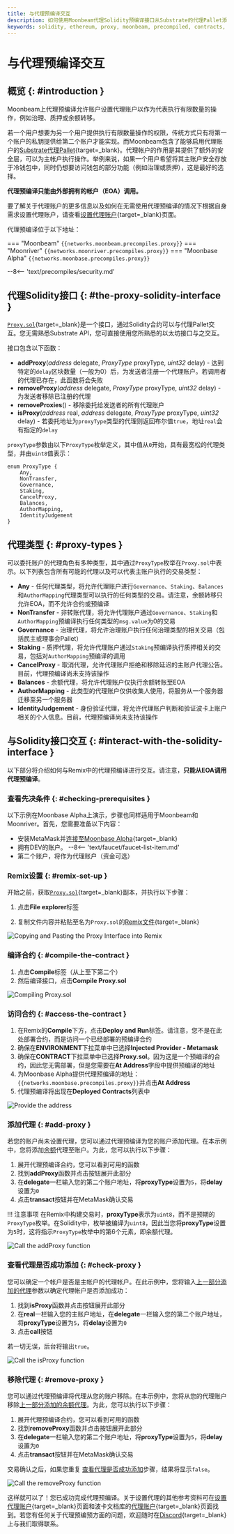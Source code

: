 ```yaml
---
title: 与代理预编译交互
description: 如何使用Moonbeam代理Solidity预编译接口从Substrate的代理Pallet添加和移除代理账户。
keywords: solidity, ethereum, proxy, moonbeam, precompiled, contracts, substrate
---
```


# 与代理预编译交互

## 概览 {: #introduction }

Moonbeam上代理预编译允许账户设置代理账户以作为代表执行有限数量的操作，例如治理、质押或余额转移。

若一个用户想要为另一个用户提供执行有限数量操作的权限，传统方式只有将第一个账户的私钥提供给第二个账户才能实现。而Moonbeam包含了能够启用代理账户的[Substrate代理Pallet](/builders/pallets-precompiles/pallets/proxy){target=_blank}。代理帐户的作用是其提供了额外的安全层，可以为主帐户执行操作。举例来说，如果一个用户希望将其主账户安全存放于冷钱包中，同时仍想要访问钱包的部分功能（例如治理或质押），这是最好的选择。

**代理预编译只能由外部拥有的帐户（EOA）调用。**

要了解关于代理账户的更多信息以及如何在无需使用代理预编译的情况下根据自身需求设置代理账户，请查看[设置代理账户](/tokens/manage/proxy-accounts){target=_blank}页面。

代理预编译位于以下地址：

=== "Moonbeam"
     ```
     {{networks.moonbeam.precompiles.proxy}}
     ```
=== "Moonriver"
     ```
     {{networks.moonriver.precompiles.proxy}}
     ```
=== "Moonbase Alpha"
     ```
     {{networks.moonbase.precompiles.proxy}}
     ```

--8<-- 'text/precompiles/security.md'

## 代理Solidity接口 {: #the-proxy-solidity-interface }

[`Proxy.sol`](https://github.com/PureStake/moonbeam/blob/master/precompiles/proxy/Proxy.sol){target=_blank}是一个接口，通过Solidity合约可以与代理Pallet交互。您无需熟悉Substrate API，您可直接使用您所熟悉的以太坊接口与之交互。

接口包含以下函数：

 - **addProxy**(*address* delegate, *ProxyType* proxyType, *uint32* delay) - 达到特定的`delay`区块数量（一般为0）后，为发送者注册一个代理账户。若调用者的代理已存在，此函数将会失败
 - **removeProxy**(*address* delegate, *ProxyType* proxyType, *uint32* delay) - 为发送者移除已注册的代理
 - **removeProxies**() - 移除委托给发送者的所有代理账户
 - **isProxy**(*address* real, *address* delegate, *ProxyType* proxyType, *uint32* delay) - 若委托地址为`proxyType`类型的代理则返回布尔值`true`，地址`real`会有指定的`delay`

`proxyType`参数由以下`ProxyType`枚举定义，其中值从`0`开始，具有最宽松的代理类型，并由`uint8`值表示：

```sol
enum ProxyType {
    Any,
    NonTransfer,
    Governance,
    Staking,
    CancelProxy,
    Balances,
    AuthorMapping,
    IdentityJudgement
}
```

## 代理类型 {: #proxy-types }

可以委托账户的代理角色有多种类型，其中通过`ProxyType`枚举在`Proxy.sol`中表示。以下列表包含所有可能的代理以及可以代表主账户执行的交易类型：

 - **Any** - 任何代理类型，将允许代理账户进行`Governance`、`Staking`、`Balances`和`AuthorMapping`代理类型可以执行的任何类型的交易。请注意，余额转移只允许EOA，而不允许合约或预编译
 - **NonTransfer** - 非转账代理，将允许代理账户通过`Governance`、`Staking`和`AuthorMapping`预编译执行任何类型的`msg.value`为0的交易
 - **Governance** - 治理代理，将允许治理账户执行任何治理类型的相关交易（包括民主或理事会Pallet）
 - **Staking** - 质押代理，将允许代理账户通过`Staking`预编译执行质押相关的交易，包括对`AuthorMapping`预编译的调用
 - **CancelProxy** - 取消代理，允许代理账户拒绝和移除延迟的主账户代理公告。目前，代理预编译尚未支持该操作
 - **Balances** - 余额代理，将允许代理账户仅执行余额转账至EOA
 - **AuthorMapping** - 此类型的代理账户仅供收集人使用，将服务从一个服务器迁移至另一个服务器
 - **IdentityJudgement** - 身份验证代理，将允许代理账户判断和验证波卡上账户相关的个人信息。目前，代理预编译尚未支持该操作

## 与Solidity接口交互 {: #interact-with-the-solidity-interface }

以下部分将介绍如何与Remix中的代理预编译进行交互。请注意，**只能从EOA调用代理预编译**。

### 查看先决条件 {: #checking-prerequisites }

以下示例在Moonbase Alpha上演示，步骤也同样适用于Moonbeam和Moonriver。首先，您需要准备以下内容：

 - 安装MetaMask并[连接至Moonbase Alpha](/tokens/connect/metamask/){target=_blank}
 - 拥有DEV的账户。
 --8<-- 'text/faucet/faucet-list-item.md'
 - 第二个账户，将作为代理账户（资金可选）

### Remix设置 {: #remix-set-up }

开始之前，获取[`Proxy.sol`](https://github.com/PureStake/moonbeam/blob/master/precompiles/proxy/Proxy.sol){target=_blank}副本，并执行以下步骤：

1. 点击**File explorer**标签

2. 复制文件内容并粘贴至名为`Proxy.sol`的[Remix文件](https://remix.ethereum.org/){target=_blank}

![Copying and Pasting the Proxy Interface into Remix](/images/builders/pallets-precompiles/precompiles/proxy/proxy-1.png)

### 编译合约 {: #compile-the-contract }

1. 点击**Compile**标签（从上至下第二个）
2. 然后编译接口，点击**Compile Proxy.sol**

![Compiling Proxy.sol](/images/builders/pallets-precompiles/precompiles/proxy/proxy-2.png)

### 访问合约 {: #access-the-contract }

1. 在Remix的**Compile**下方，点击**Deploy and Run**标签。请注意，您不是在此处部署合约，而是访问一个已经部署的预编译合约
2. 确保在**ENVIRONMENT**下拉菜单中已选择**Injected Provider - Metamask**
3. 确保在**CONTRACT**下拉菜单中已选择**Proxy.sol**。因为这是一个预编译的合约，因此您无需部署，但是您需要在**At Address**字段中提供预编译的地址
4. 为Moonbase Alpha提供代理预编译的地址：`{{networks.moonbase.precompiles.proxy}}`并点击**At Address**
5. 代理预编译将出现在**Deployed Contracts**列表中

![Provide the address](/images/builders/pallets-precompiles/precompiles/proxy/proxy-3.png)

### 添加代理 {: #add-proxy }

若您的账户尚未设置代理，您可以通过代理预编译为您的账户添加代理。在本示例中，您将添加[余额](#:~:text=Balances)代理至账户。为此，您可以执行以下步骤：

1. 展开代理预编译合约，您可以看到可用的函数
2. 找到**addProxy**函数并点击按钮展开此部分
3. 在**delegate**一栏输入您的第二个账户地址，将**proxyType**设置为`5`，将**delay**设置为`0`
4. 点击**transact**按钮并在MetaMask确认交易

!!! 注意事项
    在Remix中构建交易时，**proxyType**表示为`uint8`，而不是预期的`ProxyType`枚举。在Solidity中，枚举被编译为`uint8`，因此当您将**proxyType**设置为`5`时，这将指示`ProxyType`枚举中的第6个元素，即余额代理。

![Call the addProxy function](/images/builders/pallets-precompiles/precompiles/proxy/proxy-4.png)

### 查看代理是否成功添加 {: #check-proxy } 

您可以确定一个帐户是否是主帐户的代理帐户。在此示例中，您将输入[上一部分添加的代理](#add-proxy)参数以确定代理帐户是否添加成功：

1. 找到**isProxy**函数并点击按钮展开此部分
2. 在**real**一栏输入您的主账户地址，在**delegate**一栏输入您的第二个账户地址，将**proxyType**设置为`5`，将**delay**设置为`0`
3. 点击**call**按钮

若一切无误，后台将输出`true`。

![Call the isProxy function](/images/builders/pallets-precompiles/precompiles/proxy/proxy-5.png)

### 移除代理 {: #remove-proxy }

您可以通过代理预编译将代理从您的账户移除。在本示例中，您将从您的代理账户移除[上一部分添加的余额代理](#add-proxy)。为此，您可以执行以下步骤：

1. 展开代理预编译合约，您可以看到可用的函数
2. 找到**removeProxy**函数并点击按钮展开此部分
3. 在**delegate**一栏输入您的第二个账户地址，将**proxyType**设置为`5`，将**delay**设置为`0`
4. 点击**transact**按钮并在MetaMask确认交易

交易确认之后，如果您重复 [查看代理是否成功添加](#check-proxy)步骤，结果将显示`false`。

![Call the removeProxy function](/images/builders/pallets-precompiles/precompiles/proxy/proxy-6.png)

这样就可以了！您已成功完成代理预编译。关于设置代理的其他参考资料可在[设置代理账户](/tokens/manage/proxy-accounts){target=_blank}页面和波卡文档库的[代理账户](https://wiki.polkadot.network/docs/learn-proxies){target=_blank}页面找到。若您有任何关于代理预编预方面的问题，欢迎随时在[Discord](https://discord.gg/moonbeam){target=_blank}上与我们取得联系。